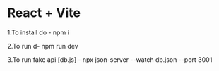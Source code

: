 # React + Vite

1.To install do - npm i

2.To run d- npm run dev

3.To run fake api [db.js] - npx json-server --watch db.json --port 3001 
